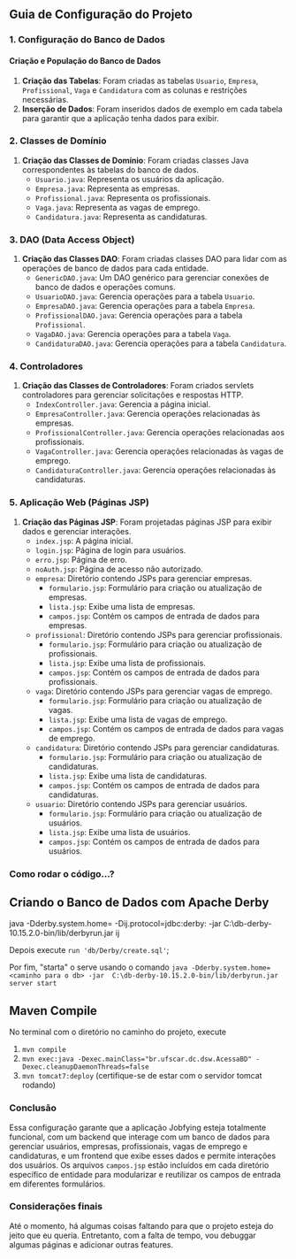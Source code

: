 ## Guia de Configuração do Projeto

### 1. Configuração do Banco de Dados

#### Criação e População do Banco de Dados

1. **Criação das Tabelas**: Foram criadas as tabelas `Usuario`, `Empresa`, `Profissional`, `Vaga` e `Candidatura` com as colunas e restrições necessárias.
2. **Inserção de Dados**: Foram inseridos dados de exemplo em cada tabela para garantir que a aplicação tenha dados para exibir.

### 2. Classes de Domínio

1. **Criação das Classes de Domínio**: Foram criadas classes Java correspondentes às tabelas do banco de dados.
    - `Usuario.java`: Representa os usuários da aplicação.
    - `Empresa.java`: Representa as empresas.
    - `Profissional.java`: Representa os profissionais.
    - `Vaga.java`: Representa as vagas de emprego.
    - `Candidatura.java`: Representa as candidaturas.

### 3. DAO (Data Access Object)

1. **Criação das Classes DAO**: Foram criadas classes DAO para lidar com as operações de banco de dados para cada entidade.
    - `GenericDAO.java`: Um DAO genérico para gerenciar conexões de banco de dados e operações comuns.
    - `UsuarioDAO.java`: Gerencia operações para a tabela `Usuario`.
    - `EmpresaDAO.java`: Gerencia operações para a tabela `Empresa`.
    - `ProfissionalDAO.java`: Gerencia operações para a tabela `Profissional`.
    - `VagaDAO.java`: Gerencia operações para a tabela `Vaga`.
    - `CandidaturaDAO.java`: Gerencia operações para a tabela `Candidatura`.

### 4. Controladores

1. **Criação das Classes de Controladores**: Foram criados servlets controladores para gerenciar solicitações e respostas HTTP.
    - `IndexController.java`: Gerencia a página inicial.
    - `EmpresaController.java`: Gerencia operações relacionadas às empresas.
    - `ProfissionalController.java`: Gerencia operações relacionadas aos profissionais.
    - `VagaController.java`: Gerencia operações relacionadas às vagas de emprego.
    - `CandidaturaController.java`: Gerencia operações relacionadas às candidaturas.

### 5. Aplicação Web (Páginas JSP)

1. **Criação das Páginas JSP**: Foram projetadas páginas JSP para exibir dados e gerenciar interações.
    - `index.jsp`: A página inicial.
    - `login.jsp`: Página de login para usuários.
    - `erro.jsp`: Página de erro.
    - `noAuth.jsp`: Página de acesso não autorizado.
    - `empresa`: Diretório contendo JSPs para gerenciar empresas.
        - `formulario.jsp`: Formulário para criação ou atualização de empresas.
        - `lista.jsp`: Exibe uma lista de empresas.
        - `campos.jsp`: Contém os campos de entrada de dados para empresas.
    - `profissional`: Diretório contendo JSPs para gerenciar profissionais.
        - `formulario.jsp`: Formulário para criação ou atualização de profissionais.
        - `lista.jsp`: Exibe uma lista de profissionais.
        - `campos.jsp`: Contém os campos de entrada de dados para profissionais.
    - `vaga`: Diretório contendo JSPs para gerenciar vagas de emprego.
        - `formulario.jsp`: Formulário para criação ou atualização de vagas.
        - `lista.jsp`: Exibe uma lista de vagas de emprego.
        - `campos.jsp`: Contém os campos de entrada de dados para vagas de emprego.
    - `candidatura`: Diretório contendo JSPs para gerenciar candidaturas.
        - `formulario.jsp`: Formulário para criação ou atualização de candidaturas.
        - `lista.jsp`: Exibe uma lista de candidaturas.
        - `campos.jsp`: Contém os campos de entrada de dados para candidaturas.
    - `usuario`: Diretório contendo JSPs para gerenciar usuários.
        - `formulario.jsp`: Formulário para criação ou atualização de usuários.
        - `lista.jsp`: Exibe uma lista de usuários.
        - `campos.jsp`: Contém os campos de entrada de dados para usuários.

### Como rodar o código...?

## Criando o Banco de Dados com Apache Derby
java -Dderby.system.home=<caminho para o db> -Dij.protocol=jdbc:derby: -jar C:\db-derby-10.15.2.0-bin/lib/derbyrun.jar ij

Depois execute `run 'db/Derby/create.sql'`;

Por fim, "starta" o serve usando o comando `java -Dderby.system.home=<caminho para o db> -jar  C:\db-derby-10.15.2.0-bin/lib/derbyrun.jar server start`

## Maven Compile

No terminal com o diretório no caminho do projeto, execute

1. `mvn compile`
2. `mvn exec:java -Dexec.mainClass="br.ufscar.dc.dsw.AcessaBD" -Dexec.cleanupDaemonThreads=false`
3. `mvn tomcat7:deploy` (certifique-se de estar com o servidor tomcat rodando)



### Conclusão

Essa configuração garante que a aplicação Jobfying esteja totalmente funcional, com um backend que interage com um banco de dados para gerenciar usuários, empresas, profissionais, vagas de emprego e candidaturas, e um frontend que exibe esses dados e permite interações dos usuários. Os arquivos `campos.jsp` estão incluídos em cada diretório específico de entidade para modularizar e reutilizar os campos de entrada em diferentes formulários.

### Considerações finais

Até o momento, há algumas coisas faltando para que o projeto esteja do jeito que eu queria. Entretanto, com a falta de tempo, vou debuggar algumas páginas e adicionar outras features.

